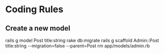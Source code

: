 Coding Rules
=============

Create a new model
------------------

rails g model Post title:string
rake db:migrate
rails g scaffold Admin::Post title:string --migration=false --parent=Post
rm app/models/admin.rb
